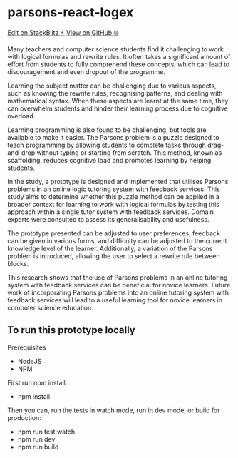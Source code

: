 # parsons-react-logex

[Edit on StackBlitz ⚡️](https://stackblitz.com/edit/parsons-react-logex)
[View on GitHub 🌐](https://mjvandenberg.github.io/parsons-react-logex/)

Many teachers and computer science students find it challenging to work with logical formulas and rewrite rules. It often takes a significant amount of effort from students to fully comprehend these concepts, which can lead to discouragement and even dropout of the programme.

Learning the subject matter can be challenging due to various aspects, such as knowing the rewrite rules, recognising patterns, and dealing with mathematical syntax. When these aspects are learnt at the same time, they can overwhelm students and hinder their learning process due to cognitive overload.

Learning programming is also found to be challenging, but tools are available to make it easier. The Parsons problem is a puzzle designed to teach programming by allowing students to complete tasks through drag-and-drop without typing or starting from scratch. This method, known as scaffolding, reduces cognitive load and promotes learning by helping students.

In the study, a prototype is designed and implemented that utilises Parsons problems in an online logic tutoring system with feedback services. This study aims to determine whether this puzzle method can be applied in a broader context for learning to work with logical formulas by testing this approach within a single tutor system with feedback services. Domain experts were consulted to assess its generalisability and usefulness.

The prototype presented can be adjusted to user preferences, feedback can be given in various forms, and difficulty can be adjusted to the current knowledge level of the learner. Additionally, a variation of the Parsons problem is introduced, allowing the user to select a rewrite rule between blocks.

This research shows that the use of Parsons problems in an online tutoring system with feedback services can be beneficial for novice learners. Future work of incorporating Parsons problems into an online tutoring system with feedback services will lead to a useful learning tool for novice learners in computer science education.

## To run this prototype locally

Prerequisites

- NodeJS
- NPM

First run npm install:

- npm install

Then you can, run the tests in watch mode, run in dev mode, or build for production:

- npm run test:watch
- npm run dev
- npm run build
